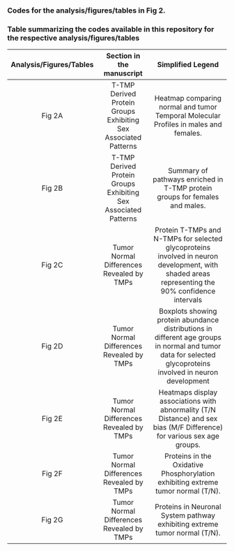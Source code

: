 ### Codes for the analysis/figures/tables in Fig 2\.

### Table summarizing the codes available in this repository for the respective analysis/figures/tables

| Analysis/Figures/Tables | Section in the manuscript | Simplified Legend |
| :---: | :---: | :---: |
| Fig 2A | T-TMP Derived Protein Groups Exhibiting Sex Associated Patterns | Heatmap comparing normal and tumor Temporal Molecular Profiles in males and females.  |
| Fig 2B | T-TMP Derived Protein Groups Exhibiting Sex Associated Patterns | Summary of pathways enriched in T-TMP protein groups for females and males.  |
| Fig 2C | Tumor Normal Differences Revealed by TMPs | Protein T-TMPs and N-TMPs for selected glycoproteins involved in neuron development, with shaded areas representing the 90% confidence intervals |
| Fig 2D | Tumor Normal Differences Revealed by TMPs | Boxplots showing protein abundance distributions in different age groups in normal and tumor data for selected glycoproteins involved in neuron development |
| Fig 2E | Tumor Normal Differences Revealed by TMPs | Heatmaps display associations with abnormality (T/N Distance) and sex bias (M/F Difference) for various sex age groups.  |
| Fig 2F | Tumor Normal Differences Revealed by TMPs | Proteins in the Oxidative Phosphorylation exhibiting extreme tumor normal (T/N). |
| Fig 2G | Tumor Normal Differences Revealed by TMPs | Proteins in Neuronal System pathway exhibiting extreme tumor normal (T/N).  |

